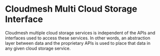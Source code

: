 # Cloudmesh Multi Cloud Storage Interface

Cloudmesh multiple cloud storage services is independent of the APIs and interfaces used to 
access these services. In other words, an abstraction layer between data and the proprietary 
APIs is used to place that data in any given cloud storage service.


